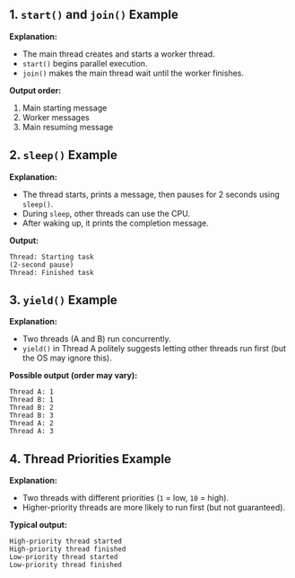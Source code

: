 ## 1. `start()` and `join()` Example

**Explanation:**

- The main thread creates and starts a worker thread.
- `start()` begins parallel execution.
- `join()` makes the main thread wait until the worker finishes.

**Output order:**

1. Main starting message
2. Worker messages
3. Main resuming message

## 2. `sleep()` Example

**Explanation:**

- The thread starts, prints a message, then pauses for 2 seconds using `sleep()`.
- During `sleep`, other threads can use the CPU.
- After waking up, it prints the completion message.

**Output:**
```text
Thread: Starting task
(2-second pause)
Thread: Finished task
```

## 3. `yield()` Example

**Explanation:**

- Two threads (A and B) run concurrently.
- `yield()` in Thread A politely suggests letting other threads run first (but the OS may ignore this).

**Possible output (order may vary):**

```text
Thread A: 1
Thread B: 1
Thread B: 2
Thread B: 3
Thread A: 2
Thread A: 3
```

## 4. Thread Priorities Example

**Explanation:**

- Two threads with different priorities (`1` = low, `10` = high).
- Higher-priority threads are more likely to run first (but not guaranteed).

**Typical output:**
```text
High-priority thread started
High-priority thread finished
Low-priority thread started
Low-priority thread finished
```